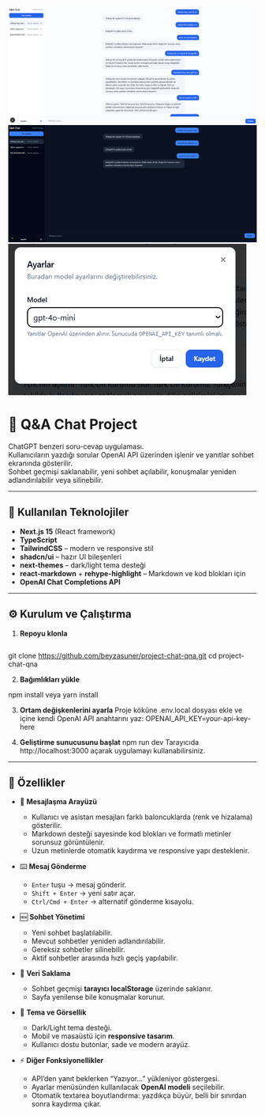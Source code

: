 ![Uygulama light mode ekran görüntüsü](public/images/light.png)
![Uygulama dark mode ekran görüntüsü](public/images/dark.png)
![Ayarlar](public/images/settings.png)


# 📌 Q&A Chat Project

ChatGPT benzeri soru-cevap uygulaması.  
Kullanıcıların yazdığı sorular OpenAI API üzerinden işlenir ve yanıtlar sohbet ekranında gösterilir.  
Sohbet geçmişi saklanabilir, yeni sohbet açılabilir, konuşmalar yeniden adlandırılabilir veya silinebilir.  

---

## 🚀 Kullanılan Teknolojiler
- **Next.js 15** (React framework)
- **TypeScript**
- **TailwindCSS** – modern ve responsive stil
- **shadcn/ui** – hazır UI bileşenleri
- **next-themes** – dark/light tema desteği
- **react-markdown** + **rehype-highlight** – Markdown ve kod blokları için
- **OpenAI Chat Completions API**

---

## ⚙️ Kurulum ve Çalıştırma

1. **Repoyu klonla**
   ```bash
git clone https://github.com/beyzasuner/project-chat-qna.git
cd project-chat-qna



2. **Bağımlıkları yükle**

npm install
veya
yarn install

3. **Ortam değişkenlerini ayarla**
Proje köküne .env.local dosyası ekle ve içine kendi OpenAI API anahtarını yaz:
OPENAI_API_KEY=your-api-key-here


4. **Geliştirme sunucusunu başlat**
npm run dev
Tarayıcıda http://localhost:3000
 açarak uygulamayı kullanabilirsiniz.

 ---

 
## 📖 Özellikler

- 💬 **Mesajlaşma Arayüzü**
  - Kullanıcı ve asistan mesajları farklı baloncuklarda (renk ve hizalama) gösterilir.
  - Markdown desteği sayesinde kod blokları ve formatlı metinler sorunsuz görüntülenir.
  - Uzun metinlerde otomatik kaydırma ve responsive yapı desteklenir.

- ⌨️ **Mesaj Gönderme**
  - `Enter` tuşu → mesaj gönderir.
  - `Shift + Enter` → yeni satır açar.
  - `Ctrl/Cmd + Enter` → alternatif gönderme kısayolu.

- 🆕 **Sohbet Yönetimi**
  - Yeni sohbet başlatılabilir.
  - Mevcut sohbetler yeniden adlandırılabilir.
  - Gereksiz sohbetler silinebilir.
  - Aktif sohbetler arasında hızlı geçiş yapılabilir.

- 💾 **Veri Saklama**
  - Sohbet geçmişi **tarayıcı localStorage** üzerinde saklanır.
  - Sayfa yenilense bile konuşmalar korunur.

- 🎨 **Tema ve Görsellik**
  - Dark/Light tema desteği.
  - Mobil ve masaüstü için **responsive tasarım**.
  - Kullanıcı dostu butonlar, sade ve modern arayüz.

- ⚡ **Diğer Fonksiyonellikler**
  - API’den yanıt beklerken “Yazıyor...” yükleniyor göstergesi.
  - Ayarlar menüsünden kullanılacak **OpenAI modeli** seçilebilir.
  - Otomatik textarea boyutlandırma: yazdıkça büyür, belli bir sınırdan sonra kaydırma çıkar.

